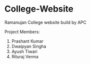 # College-Website
Ramanujan College website build by APC

Project Members:
1. Prashant Kumar
2. Dwaipyan Singha
3. Ayush Tiwari
4. Rituraj Verma